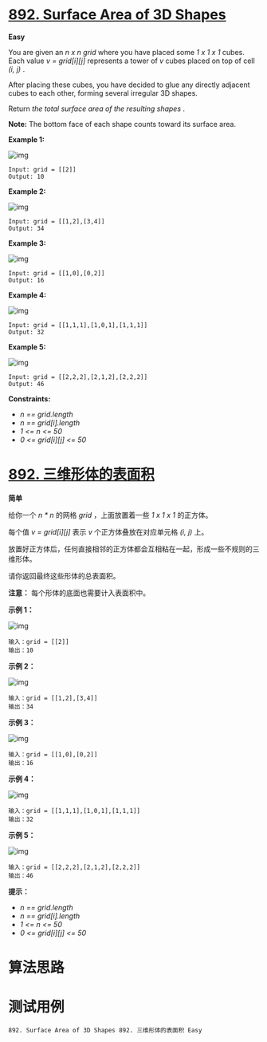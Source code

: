 # [892. Surface Area of 3D Shapes][enTitle]

**Easy**

You are given an  *n x n*   *grid*  where you have placed some  *1 x 1 x 1*  cubes. Each value  *v = grid[i][j]*  represents a tower of  *v*  cubes placed on top of cell  *(i, j)* .

After placing these cubes, you have decided to glue any directly adjacent cubes to each other, forming several irregular 3D shapes.

Return  *the total surface area of the resulting shapes* .

**Note:**  The bottom face of each shape counts toward its surface area.



**Example 1:** 

![img](https://assets.leetcode.com/uploads/2021/01/08/tmp-grid1.jpg)

```
Input: grid = [[2]]
Output: 10

```

**Example 2:** 

![img](https://assets.leetcode.com/uploads/2021/01/08/tmp-grid2.jpg)

```
Input: grid = [[1,2],[3,4]]
Output: 34

```

**Example 3:** 

![img](https://assets.leetcode.com/uploads/2021/01/08/tmp-grid3.jpg)

```
Input: grid = [[1,0],[0,2]]
Output: 16

```

**Example 4:** 

![img](https://assets.leetcode.com/uploads/2021/01/08/tmp-grid4.jpg)

```
Input: grid = [[1,1,1],[1,0,1],[1,1,1]]
Output: 32

```

**Example 5:** 

![img](https://assets.leetcode.com/uploads/2021/01/08/tmp-grid5.jpg)

```
Input: grid = [[2,2,2],[2,1,2],[2,2,2]]
Output: 46

```



**Constraints:** 

-  *n == grid.length*  
-  *n == grid[i].length*  
-  *1 <= n <= 50*  
-  *0 <= grid[i][j] <= 50* 


# [892. 三维形体的表面积][cnTitle]

**简单**

给你一个  *n * n*  的网格  *grid*  ，上面放置着一些  *1 x 1 x 1*  的正方体。

每个值  *v = grid[i][j]*  表示  *v*  个正方体叠放在对应单元格  *(i, j)*  上。

放置好正方体后，任何直接相邻的正方体都会互相粘在一起，形成一些不规则的三维形体。

请你返回最终这些形体的总表面积。

**注意：** 每个形体的底面也需要计入表面积中。





**示例 1：** 

![img](https://assets.leetcode.com/uploads/2021/01/08/tmp-grid1.jpg)

```
输入：grid = [[2]]
输出：10

```

**示例 2：** 

![img](https://assets.leetcode.com/uploads/2021/01/08/tmp-grid2.jpg)

```
输入：grid = [[1,2],[3,4]]
输出：34

```

**示例 3：** 

![img](https://assets.leetcode.com/uploads/2021/01/08/tmp-grid3.jpg)

```
输入：grid = [[1,0],[0,2]]
输出：16

```

**示例 4：** 

![img](https://assets.leetcode.com/uploads/2021/01/08/tmp-grid4.jpg)

```
输入：grid = [[1,1,1],[1,0,1],[1,1,1]]
输出：32

```

**示例 5：** 

![img](https://assets.leetcode.com/uploads/2021/01/08/tmp-grid5.jpg)

```
输入：grid = [[2,2,2],[2,1,2],[2,2,2]]
输出：46

```



**提示：** 

-  *n == grid.length*  
-  *n == grid[i].length*  
-  *1 <= n <= 50*  
-  *0 <= grid[i][j] <= 50* 




# 算法思路

# 测试用例
```
892. Surface Area of 3D Shapes 892. 三维形体的表面积 Easy
```

[enTitle]: https://leetcode.com/problems/surface-area-of-3d-shapes/
[cnTitle]: https://leetcode-cn.com/problems/surface-area-of-3d-shapes/
